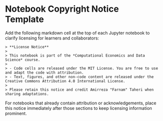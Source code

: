 # Notebook Copyright Notice Template

Add the following markdown cell at the top of each Jupyter notebook to clarify licensing for learners and collaborators:

```
> **License Notice**
> 
> This notebook is part of the *Computational Economics and Data Science* course.
> 
> - Code cells are released under the MIT License. You are free to use and adapt the code with attribution.
> - Text, figures, and other non-code content are released under the Creative Commons Attribution 4.0 International License.
> 
> Please retain this notice and credit Amirreza "Farnam" Taheri when sharing adaptations.
```

For notebooks that already contain attribution or acknowledgements, place this notice immediately after those sections to keep licensing information prominent.
